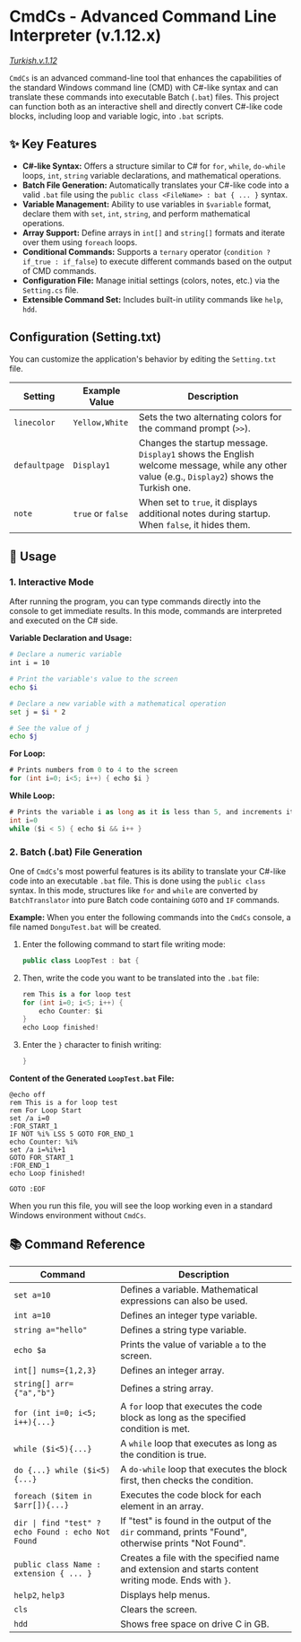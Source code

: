 # CmdCs - Advanced Command Line Interpreter (v.1.12.x)

[_Turkish.v.1.12_](document_cmdcs_v.1.12.x.ing)

`CmdCs` is an advanced command-line tool that enhances the capabilities of the standard Windows command line (CMD) with C#-like syntax and can translate these commands into executable Batch (`.bat`) files. This project can function both as an interactive shell and directly convert C#-like code blocks, including loop and variable logic, into `.bat` scripts.

## ✨ Key Features

- **C#-like Syntax:** Offers a structure similar to C# for `for`, `while`, `do-while` loops, `int`, `string` variable declarations, and mathematical operations.
- **Batch File Generation:** Automatically translates your C#-like code into a valid `.bat` file using the `public class <FileName> : bat { ... }` syntax.
- **Variable Management:** Ability to use variables in `$variable` format, declare them with `set`, `int`, `string`, and perform mathematical operations.
- **Array Support:** Define arrays in `int[]` and `string[]` formats and iterate over them using `foreach` loops.
- **Conditional Commands:** Supports a `ternary` operator (`condition ? if_true : if_false`) to execute different commands based on the output of CMD commands.
- **Configuration File:** Manage initial settings (colors, notes, etc.) via the `Setting.cs` file.
- **Extensible Command Set:** Includes built-in utility commands like `help`, `hdd`.

## Configuration (Setting.txt)

You can customize the application's behavior by editing the `Setting.txt` file.

| Setting       | Example Value     | Description                                                                                                                                |
| ------------- | ----------------- | ------------------------------------------------------------------------------------------------------------------------------------------ |
| `linecolor`   | `Yellow,White`    | Sets the two alternating colors for the command prompt (`>>`).                                                                             |
| `defaultpage` | `Display1`        | Changes the startup message. `Display1` shows the English welcome message, while any other value (e.g., `Display2`) shows the Turkish one. |
| `note`        | `true` or `false` | When set to `true`, it displays additional notes during startup. When `false`, it hides them.                                              |

## 🚀 Usage

### 1. Interactive Mode

After running the program, you can type commands directly into the console to get immediate results. In this mode, commands are interpreted and executed on the C# side.

**Variable Declaration and Usage:**

```bash
# Declare a numeric variable
int i = 10

# Print the variable's value to the screen
echo $i

# Declare a new variable with a mathematical operation
set j = $i * 2

# See the value of j
echo $j
```

**For Loop:**

```csharp
# Prints numbers from 0 to 4 to the screen
for (int i=0; i<5; i++) { echo $i }
```

**While Loop:**

```csharp
# Prints the variable i as long as it is less than 5, and increments it by one in each step
int i=0
while ($i < 5) { echo $i && i++ }
```

### 2. Batch (.bat) File Generation

One of `CmdCs`'s most powerful features is its ability to translate your C#-like code into an executable `.bat` file. This is done using the `public class` syntax. In this mode, structures like `for` and `while` are converted by `BatchTranslator` into pure Batch code containing `GOTO` and `IF` commands.

**Example:**
When you enter the following commands into the `CmdCs` console, a file named `DonguTest.bat` will be created.

1.  Enter the following command to start file writing mode:

    ```csharp
    public class LoopTest : bat {
    ```

2.  Then, write the code you want to be translated into the `.bat` file:

    ```csharp
    rem This is a for loop test
    for (int i=0; i<5; i++) {
        echo Counter: $i
    }
    echo Loop finished!
    ```

3.  Enter the `}` character to finish writing:
    ```csharp
    }
    ```

**Content of the Generated `LoopTest.bat` File:**

```batch
@echo off
rem This is a for loop test
rem For Loop Start
set /a i=0
:FOR_START_1
IF NOT %i% LSS 5 GOTO FOR_END_1
echo Counter: %i%
set /a i=%i%+1
GOTO FOR_START_1
:FOR_END_1
echo Loop finished!

GOTO :EOF
```

When you run this file, you will see the loop working even in a standard Windows environment without `CmdCs`.

## 📚 Command Reference

| Command                                            | Description                                                                                          |
| -------------------------------------------------- | ---------------------------------------------------------------------------------------------------- |
| `set a=10`                                         | Defines a variable. Mathematical expressions can also be used.                                       |
| `int a=10`                                         | Defines an integer type variable.                                                                    |
| `string a="hello"`                                 | Defines a string type variable.                                                                      |
| `echo $a`                                          | Prints the value of variable `a` to the screen.                                                      |
| `int[] nums={1,2,3}`                               | Defines an integer array.                                                                            |
| `string[] arr={"a","b"}`                           | Defines a string array.                                                                              |
| `for (int i=0; i<5; i++){...}`                     | A `for` loop that executes the code block as long as the specified condition is met.                 |
| `while ($i<5){...}`                                | A `while` loop that executes as long as the condition is true.                                       |
| `do {...} while ($i<5){...}`                       | A `do-while` loop that executes the block first, then checks the condition.                          |
| `foreach ($item in $arr[]){...}`                   | Executes the code block for each element in an array.                                                |
| `dir \| find "test" ? echo Found : echo Not Found` | If "test" is found in the output of the `dir` command, prints "Found", otherwise prints "Not Found". |
| `public class Name : extension { ... }`            | Creates a file with the specified name and extension and starts content writing mode. Ends with `}`. |
| `help2`, `help3`                                   | Displays help menus.                                                                                 |
| `cls`                                              | Clears the screen.                                                                                   |
| `hdd`                                              | Shows free space on drive C in GB.                                                                   |
